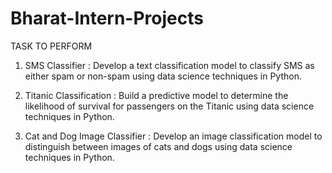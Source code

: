 # Bharat-Intern-Projects

TASK TO PERFORM
1. SMS Classifier :
Develop a text classification model to
classify SMS as either spam or non-spam
using data science techniques in Python.

2. Titanic Classification :
Build a predictive model to determine the
likelihood of survival for passengers on
the Titanic using data science techniques
in Python.

3. Cat and Dog Image Classifier :
Develop an image classification model to
distinguish between images of cats and dogs
using data science techniques in Python.
